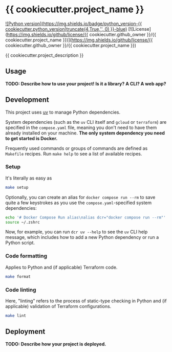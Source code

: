 # {{ cookiecutter.project_name }}

[![Python version](https://img.shields.io/badge/python_version-{{ cookiecutter.python_version|truncate(4,True,'', 0) }}-blue)](https://github.com/psf/black)
[![License](https://img.shields.io/github/license/{{ cookiecutter.github_owner }}/{{ cookiecutter.project_name }})](https://img.shields.io/github/license/{{ cookiecutter.github_owner }}/{{ cookiecutter.project_name }})

{{ cookiecutter.project_description }}

## Usage
**TODO: Describe how to use your project! Is it a library? A CLI? A web app?**

## Development
This project uses [uv](https://docs.astral.sh/uv/) to manage Python dependencies.

System dependencies (such as the `uv` CLI itself and `gcloud` or `terraform`) are specified in the `compose.yaml` file, meaning you don't need to have them already installed on your machine. **The only system dependency you need to get started is Docker.**

Frequently used commands or groups of commands are defined as `Makefile` recipes. Run `make help` to see a list of available recipes.

### Setup
It's literally as easy as
```zsh
make setup
```

Optionally, you can create an alias for `docker compose run --rm` to save quite a few keystrokes as you use the `compose.yaml`-specified system dependencies:
```zsh
echo '# Docker Compose Run alias\nalias dcr="docker compose run --rm"' >> ~/.zshrc
source ~/.zshrc
```

Now, for example, you can run `dcr uv --help` to see the `uv` CLI help message, which includes how to add a new Python dependency or run a Python script.

### Code formatting
Applies to Python and (if applicable) Terraform code.
```zsh
make format
```

### Code linting
Here, "linting" refers to the process of static-type checking in Python and (if applicable) validation of Terraform configurations.
```zsh
make lint
```

## Deployment
**TODO: Describe how your project is deployed.**